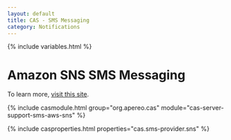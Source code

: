 ```yaml
---
layout: default
title: CAS - SMS Messaging
category: Notifications
---
```


{% include variables.html %}

# Amazon SNS SMS Messaging

To learn more, [visit this site](https://docs.aws.amazon.com/sns).

{% include casmodule.html group="org.apereo.cas" module="cas-server-support-sms-aws-sns" %}

{% include casproperties.html properties="cas.sms-provider.sns" %}
